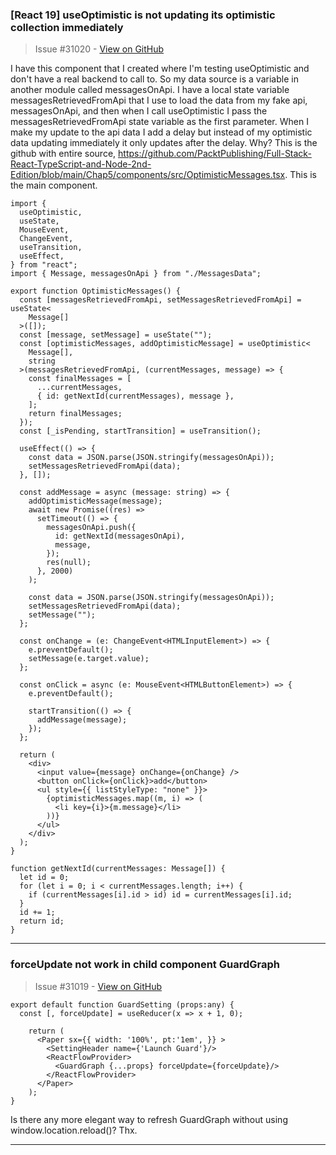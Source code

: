 ### [React 19] useOptimistic is not updating its optimistic collection immediately

> Issue #31020 - [View on GitHub](https://github.com/facebook/react/issues/31020)

I have this component that I created where I'm testing useOptimistic and don't have a real backend to call to. So my data source is a variable in another module called messagesOnApi. I have a local state variable messagesRetrievedFromApi that I use to load the data from my fake api, messagesOnApi, and then when I call useOptimistic I pass the messagesRetrievedFromApi state variable as the first parameter.
When I make my update to the api data I add a delay but instead of my optimistic data updating immediately it only updates after the delay. Why? 
This is the github with entire source, https://github.com/PacktPublishing/Full-Stack-React-TypeScript-and-Node-2nd-Edition/blob/main/Chap5/components/src/OptimisticMessages.tsx. This is the main component.


```
import {
  useOptimistic,
  useState,
  MouseEvent,
  ChangeEvent,
  useTransition,
  useEffect,
} from "react";
import { Message, messagesOnApi } from "./MessagesData";

export function OptimisticMessages() {
  const [messagesRetrievedFromApi, setMessagesRetrievedFromApi] = useState<
    Message[]
  >([]);
  const [message, setMessage] = useState("");
  const [optimisticMessages, addOptimisticMessage] = useOptimistic<
    Message[],
    string
  >(messagesRetrievedFromApi, (currentMessages, message) => {
    const finalMessages = [
      ...currentMessages,
      { id: getNextId(currentMessages), message },
    ];
    return finalMessages;
  });
  const [_isPending, startTransition] = useTransition();

  useEffect(() => {
    const data = JSON.parse(JSON.stringify(messagesOnApi));
    setMessagesRetrievedFromApi(data);
  }, []);

  const addMessage = async (message: string) => {
    addOptimisticMessage(message);
    await new Promise((res) =>
      setTimeout(() => {
        messagesOnApi.push({
          id: getNextId(messagesOnApi),
          message,
        });
        res(null);
      }, 2000)
    );

    const data = JSON.parse(JSON.stringify(messagesOnApi));
    setMessagesRetrievedFromApi(data);
    setMessage("");
  };

  const onChange = (e: ChangeEvent<HTMLInputElement>) => {
    e.preventDefault();
    setMessage(e.target.value);
  };

  const onClick = async (e: MouseEvent<HTMLButtonElement>) => {
    e.preventDefault();

    startTransition(() => {
      addMessage(message);
    });
  };

  return (
    <div>
      <input value={message} onChange={onChange} />
      <button onClick={onClick}>add</button>
      <ul style={{ listStyleType: "none" }}>
        {optimisticMessages.map((m, i) => (
          <li key={i}>{m.message}</li>
        ))}
      </ul>
    </div>
  );
}

function getNextId(currentMessages: Message[]) {
  let id = 0;
  for (let i = 0; i < currentMessages.length; i++) {
    if (currentMessages[i].id > id) id = currentMessages[i].id;
  }
  id += 1;
  return id;
}
```

---

### forceUpdate not work in child component GuardGraph 

> Issue #31019 - [View on GitHub](https://github.com/facebook/react/issues/31019)

```
export default function GuardSetting (props:any) {
  const [, forceUpdate] = useReducer(x => x + 1, 0);

    return (
      <Paper sx={{ width: '100%', pt:'1em', }} >
        <SettingHeader name={'Launch Guard'}/>
        <ReactFlowProvider>
          <GuardGraph {...props} forceUpdate={forceUpdate}/>
        </ReactFlowProvider>
      </Paper>
    );
}
```

Is there any more elegant way to refresh GuardGraph without using window.location.reload()?
Thx.


---

